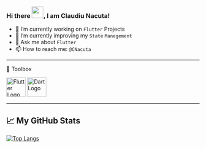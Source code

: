 ### Hi there <img src="https://raw.githubusercontent.com/MartinHeinz/MartinHeinz/master/wave.gif" width="30px" height= "30px">, I am Claudiu Nacuta!


- 🔭 I’m currently working on `Flutter` Projects
- 🌱 I’m currently improving my `State` `Manegement`
- 💬 Ask me about `Flutter`
- 📫 How to reach me: `@CNacuta`
<!--- 
[![Claudiu's GitHub stats](https://github-readme-stats.vercel.app/api?username=nacuta)](https://github.com/nacuta/github-readme-stats)
--->

---

🧰 Toolbox

<img src="https://cdn.worldvectorlogo.com/logos/flutter.svg" alt="Flutter Logo" width="50" height="50"/> <img src="https://cdn.worldvectorlogo.com/logos/dart.svg" alt="Dart Logo" width="50" height="50"/>

---

## &#x1f4c8; My GitHub Stats

[![Top Langs](https://github-readme-stats.vercel.app/api/top-langs/?username=nacuta&hide=java,html,css&theme=radical)](https://github.com/anuraghazra/github-readme-stats)
<!--- 
[![Claudiu's GitHub stats](https://github-readme-stats.vercel.app/api?username=nacuta&theme=radical)](https://github.com/anuraghazra/github-readme-stats)
--->
